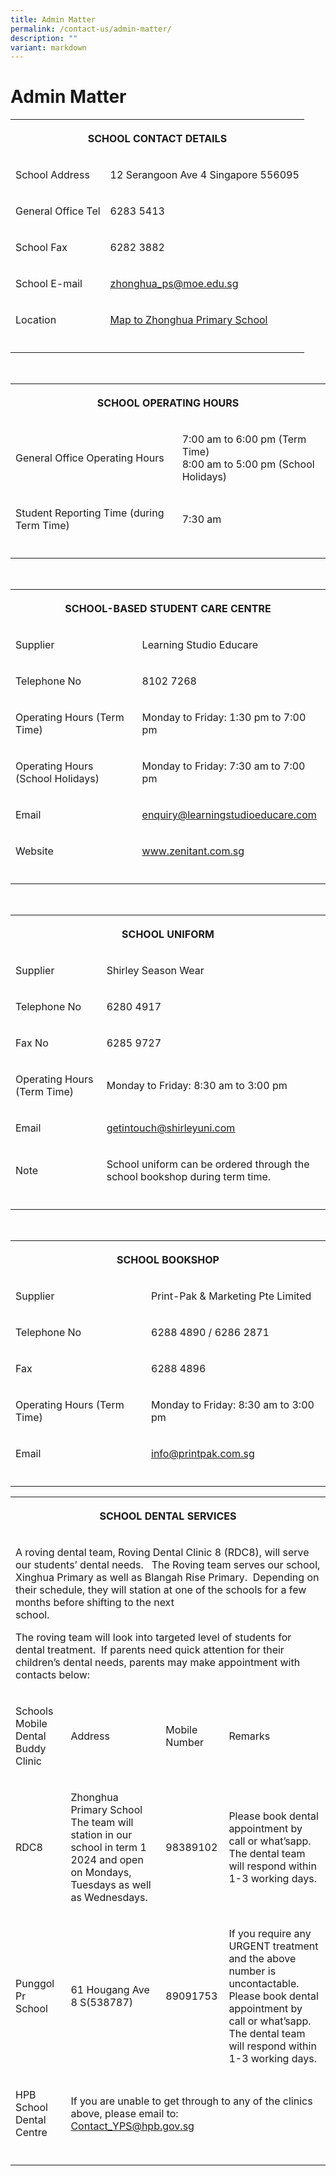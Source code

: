 ```yaml
---
title: Admin Matter
permalink: /contact-us/admin-matter/
description: ""
variant: markdown
---
```

<h1><strong>Admin Matter</strong></h1><table><tbody><tr><th rowspan="1" colspan="4"><p>SCHOOL CONTACT DETAILS</p></th></tr><tr><td rowspan="1" colspan="2"><p>School Address</p></td><td rowspan="1" colspan="2"><p>12 Serangoon Ave 4 Singapore 556095</p></td></tr><tr><td rowspan="1" colspan="2"><p>General Office Tel</p></td><td rowspan="1" colspan="2"><p>6283 5413</p></td></tr><tr><td rowspan="1" colspan="2"><p>School Fax</p></td><td rowspan="1" colspan="2"><p>6282 3882</p></td></tr><tr><td rowspan="1" colspan="2"><p>School E-mail</p></td><td rowspan="1" colspan="2"><p><a href="mailto:zhonghua_ps@moe.edu.sg" rel="noopener noreferrer nofollow" target="_blank"><u>zhonghua_ps@moe.edu.sg</u></a></p></td></tr><tr><td rowspan="1" colspan="2"><p>Location</p></td><td rowspan="1" colspan="2"><p><a href="https://www.google.com/maps/place/Zhonghua+Primary+School/@1.3598585,103.8673854,17z/data=!3m2!4b1!5s0x31da17aa2967fb09:0xcf3121e3b5fa38f6!4m6!3m5!1s0x31da17aa39517ac9:0xec3925b798d00a36!8m2!3d1.3598531!4d103.8695741!16s%2Fg%2F1tg29" rel="noopener noreferrer nofollow" target="_blank"><u>Map to Zhonghua Primary School</u></a></p></td></tr><tr><td rowspan="1" colspan="1"><p></p></td><td rowspan="1" colspan="1"><p></p></td><td rowspan="1" colspan="1"><p></p></td><td rowspan="1" colspan="1"><p></p></td></tr></tbody></table><p><br></p><table><tbody><tr><th rowspan="1" colspan="4"><p>SCHOOL OPERATING HOURS</p></th></tr><tr><td rowspan="1" colspan="2"><p>General Office Operating Hours</p></td><td rowspan="1" colspan="2"><p>7:00 am to 6:00 pm (Term Time) <br>8:00 am to 5:00 pm (School Holidays)</p></td></tr><tr><td rowspan="1" colspan="2"><p>Student Reporting Time (during Term Time)</p></td><td rowspan="1" colspan="2"><p>7:30 am</p></td></tr><tr><td rowspan="1" colspan="1"><p></p></td><td rowspan="1" colspan="1"><p></p></td><td rowspan="1" colspan="1"><p></p></td><td rowspan="1" colspan="1"><p></p></td></tr></tbody></table><p><br></p><table><tbody><tr><th rowspan="1" colspan="4"><p>SCHOOL-BASED STUDENT CARE CENTRE</p></th></tr><tr><td rowspan="1" colspan="2"><p>Supplier</p></td><td rowspan="1" colspan="2"><p>Learning Studio Educare</p></td></tr><tr><td rowspan="1" colspan="2"><p>Telephone No</p></td><td rowspan="1" colspan="2"><p>8102 7268</p></td></tr><tr><td rowspan="1" colspan="2"><p>Operating Hours (Term Time)</p></td><td rowspan="1" colspan="2"><p>Monday to Friday: 1:30 pm to 7:00 pm</p></td></tr><tr><td rowspan="1" colspan="2"><p>Operating Hours (School Holidays)</p></td><td rowspan="1" colspan="2"><p>Monday to Friday: 7:30 am to 7:00 pm</p></td></tr><tr><td rowspan="1" colspan="2"><p>Email</p></td><td rowspan="1" colspan="2"><p><a href="mailto:enquiry@learningstudioeducare.com" rel="noopener noreferrer nofollow" target="_blank"><u>enquiry@learningstudioeducare.com</u></a></p></td></tr><tr><td rowspan="1" colspan="2"><p>Website</p></td><td rowspan="1" colspan="2"><p><a href="http://www.zenitant.com.sg/" rel="noopener noreferrer nofollow" target="_blank"><u>www.zenitant.com.sg</u></a></p></td></tr><tr><td rowspan="1" colspan="1"><p></p></td><td rowspan="1" colspan="1"><p></p></td><td rowspan="1" colspan="1"><p></p></td><td rowspan="1" colspan="1"><p></p></td></tr></tbody></table><p><br></p><table><tbody><tr><th rowspan="1" colspan="4"><p>SCHOOL UNIFORM</p></th></tr><tr><td rowspan="1" colspan="2"><p>Supplier</p></td><td rowspan="1" colspan="2"><p>Shirley Season Wear</p></td></tr><tr><td rowspan="1" colspan="2"><p>Telephone No</p></td><td rowspan="1" colspan="2"><p>6280 4917</p></td></tr><tr><td rowspan="1" colspan="2"><p>Fax No</p></td><td rowspan="1" colspan="2"><p>6285 9727</p></td></tr><tr><td rowspan="1" colspan="2"><p>Operating Hours (Term Time)</p></td><td rowspan="1" colspan="2"><p>Monday to Friday: 8:30 am to 3:00 pm</p></td></tr><tr><td rowspan="1" colspan="2"><p>Email</p></td><td rowspan="1" colspan="2"><p><a href="mailto:getintouch@shirleyuni.com" rel="noopener noreferrer nofollow" target="_blank"><u>getintouch@shirleyuni.com</u></a></p></td></tr><tr><td rowspan="1" colspan="2"><p>Note</p></td><td rowspan="1" colspan="2"><p>School uniform can be ordered through the school bookshop during term time.</p></td></tr><tr><td rowspan="1" colspan="2"><p></p></td><td rowspan="1" colspan="1"><p></p></td><td rowspan="1" colspan="1"><p></p></td></tr></tbody></table><p><br></p><table><tbody><tr><th rowspan="1" colspan="4"><p>SCHOOL BOOKSHOP</p></th></tr><tr><td rowspan="1" colspan="2"><p>Supplier</p></td><td rowspan="1" colspan="2"><p>Print-Pak &amp; Marketing Pte Limited</p></td></tr><tr><td rowspan="1" colspan="2"><p>Telephone No</p></td><td rowspan="1" colspan="2"><p>6288 4890 / 6286 2871</p></td></tr><tr><td rowspan="1" colspan="2"><p>Fax</p></td><td rowspan="1" colspan="2"><p>6288 4896</p></td></tr><tr><td rowspan="1" colspan="2"><p>Operating Hours (Term Time)</p></td><td rowspan="1" colspan="2"><p>Monday to Friday: 8:30 am to 3:00 pm</p></td></tr><tr><td rowspan="1" colspan="2"><p>Email</p></td><td rowspan="1" colspan="2"><p><a href="mailto:info@printpak.com.sg" rel="noopener noreferrer nofollow" target="_blank"><u>info@printpak.com.sg</u></a></p></td></tr><tr><td rowspan="1" colspan="2"><p></p></td><td rowspan="1" colspan="1"><p></p></td><td rowspan="1" colspan="1"><p></p></td></tr></tbody></table><p></p><p></p><table><tbody><tr><th rowspan="1" colspan="4"><p>SCHOOL DENTAL SERVICES</p></th></tr><tr><td rowspan="1" colspan="4"><p>A roving dental team, Roving Dental Clinic 8 (RDC8), will serve our students’ dental needs.&nbsp;&nbsp; The Roving team serves our school, Xinghua Primary as well as Blangah Rise Primary.&nbsp; Depending on their schedule, they will station at one of the schools for a few months before shifting to the next school.&nbsp;&nbsp;&nbsp;&nbsp;&nbsp;&nbsp;&nbsp;&nbsp;&nbsp;&nbsp;&nbsp;&nbsp;&nbsp;&nbsp;&nbsp;&nbsp;&nbsp;&nbsp;&nbsp;&nbsp;&nbsp;&nbsp;&nbsp;&nbsp;&nbsp;&nbsp;&nbsp;&nbsp;&nbsp;&nbsp;&nbsp;&nbsp;&nbsp;&nbsp;&nbsp;&nbsp;&nbsp;&nbsp;&nbsp;&nbsp;&nbsp;&nbsp;&nbsp;&nbsp;&nbsp;&nbsp;&nbsp;&nbsp;&nbsp;&nbsp;&nbsp;&nbsp;&nbsp;&nbsp;&nbsp;&nbsp;&nbsp;&nbsp;&nbsp;&nbsp;&nbsp;&nbsp;&nbsp;&nbsp;&nbsp;&nbsp;&nbsp;&nbsp;&nbsp;&nbsp;&nbsp;&nbsp;&nbsp;&nbsp;&nbsp;&nbsp;&nbsp;&nbsp;&nbsp;&nbsp;&nbsp;&nbsp;&nbsp;&nbsp;&nbsp;&nbsp;&nbsp;&nbsp;&nbsp;&nbsp;&nbsp;&nbsp;</p><p></p><p>The roving team will look into targeted level of students for dental treatment.&nbsp; If parents need quick attention for their children’s dental needs, parents may make appointment with contacts below:&nbsp;&nbsp;</p></td></tr><tr><td rowspan="1" colspan="1"><p>Schools Mobile Dental Buddy Clinic</p></td><td rowspan="1" colspan="1"><p>Address</p></td><td rowspan="1" colspan="1"><p>Mobile Number</p></td><td rowspan="1" colspan="1"><p>Remarks</p></td></tr><tr><td rowspan="1" colspan="1"><p>RDC8</p></td><td rowspan="1" colspan="1"><p>Zhonghua Primary School<br>The team will station in our school in term 1 2024 and open on Mondays, Tuesdays as well as Wednesdays.</p></td><td rowspan="1" colspan="1"><p>98389102</p></td><td rowspan="1" colspan="1"><p>Please book dental appointment by call or what’sapp.&nbsp; The dental team will respond within 1-3 working days.</p></td></tr><tr><td rowspan="1" colspan="1"><p>Punggol Pr School</p></td><td rowspan="1" colspan="1"><p>61 Hougang Ave 8 S(538787)</p></td><td rowspan="1" colspan="1"><p>89091753</p></td><td rowspan="1" colspan="1"><p>If you require any URGENT treatment and the above number is uncontactable.<br>Please book dental appointment by call or what’sapp.&nbsp; The dental team will respond within 1-3 working days.</p></td></tr><tr><td rowspan="1" colspan="1"><p>HPB School Dental Centre</p></td><td rowspan="1" colspan="3"><p>If you are unable to get through to any of the clinics above, please email to:<br><a href="Contact_YPS@hpb.gov.sg" rel="noopener noreferrer nofollow" target="_blank">Contact_YPS@hpb.gov.sg</a></p></td></tr><tr><td rowspan="1" colspan="1"><p></p></td><td rowspan="1" colspan="1"><p></p></td><td rowspan="1" colspan="1"><p></p></td><td rowspan="1" colspan="1"><p></p></td></tr></tbody></table><p></p>